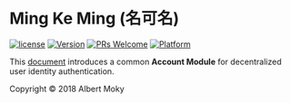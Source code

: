 # Ming Ke Ming (名可名)

[![license](https://img.shields.io/github/license/mashape/apistatus.svg)](https://github.com/dimchat/mkm-objc/blob/master/LICENSE)
[![Version](https://img.shields.io/badge/alpha-0.1.0-red.svg)](https://github.com/dimchat/mkm-objc/archive/master.zip)
[![PRs Welcome](https://img.shields.io/badge/PRs-welcome-brightgreen.svg)](https://github.com/dimchat/mkm-objc/pulls)
[![Platform](https://img.shields.io/badge/Platform-iOS%20%7C%20OSX%20%7C%20watchOS%20%7C%20tvOS-brightgreen.svg)](https://github.com/dimchat/mkm-objc/wiki)

This [document](https://github.com/moky/DIMP/blob/master/MingKeMing-Identity.md) introduces a common **Account Module** for decentralized user identity authentication.

Copyright &copy; 2018 Albert Moky
